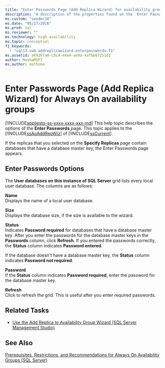 ```yaml
---
title: "Enter Passwords Page (Add Replica Wizard) for availability groups"
description: "A description of the properties found on the 'Enter Passwords Page' of the 'Add Replica' wizard in SQL Server Management Studio."
ms.custom: "seodec18"
ms.date: "05/17/2016"
ms.prod: sql
ms.reviewer: ""
ms.technology: high-availability
ms.topic: conceptual
f1_keywords: 
  - "sql13.swb.addreplicawizard.enterpasswords.f1"
ms.assetid: e69207a0-c5c4-44e4-ae9a-4afbb67251d1
author: MashaMSFT
ms.author: mathoma
---
```

# Enter Passwords Page (Add Replica Wizard) for Always On availability groups
[!INCLUDE[appliesto-ss-xxxx-xxxx-xxx-md](../../../includes/appliesto-ss-xxxx-xxxx-xxx-md.md)]
  This help topic describes the options of the **Enter Passwords** page. This topic applies to the [!INCLUDE[ssAoAddRepWiz](../../../includes/ssaoaddrepwiz-md.md)] of [!INCLUDE[ssCurrent](../../../includes/sscurrent-md.md)].  
  
 If the replicas that you selected on the **Specify Replicas** page contain databases that have a database master key, the Enter Passwords page appears.  
  
## Enter Passwords Options  
 The **User databases on this instance of SQL Server** grid lists every local user database. The columns are as follows:  
  
 **Name**  
 Displays the name of a local user database.  
  
 **Size**  
 Displays the database size, if the size is available to the wizard.  
  
 **Status**  
 Indicates **Password required** for databases that have a database master key. After you enter the passwords for the database master keys in the **Passwords** column, click **Refresh**. If you entered the passwords correctly, the **Status** column indicates **Password entered**.  
  
 If the database doesn't have a database master key, the **Status** column indicates **Password not required**.  
  
 **Password**  
 If the **Status** column indicates **Password required**, enter the password for the database master key.  
  
 **Refresh**  
 Click to refresh the grid. This is useful after you enter required passwords.  
  
## Related Tasks  
  
-   [Use the Add Replica to Availability Group Wizard &#40;SQL Server Management Studio&#41;](../../../database-engine/availability-groups/windows/use-the-add-replica-to-availability-group-wizard-sql-server-management-studio.md)  
  
## See Also  
 [Prerequisites, Restrictions, and Recommendations for Always On Availability Groups &#40;SQL Server&#41;](../../../database-engine/availability-groups/windows/prereqs-restrictions-recommendations-always-on-availability.md)  
  
  
